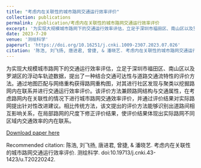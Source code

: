 ```yaml
---
title: "考虑内在关联性的城市路网交通运行效率评价"
collection: publications
permalink: /publication/考虑内在关联性的城市路网交通运行效率评价
excerpt: '为实现大规模城市路网下的交通运行效率评估，立足于深圳市福田区、南山区以及罗湖区的浮动车轨迹数据，提出了一种结合交通可达性与道路交通流特性的评价方法。通过地图匹配与网络重构获得路网重构图，对其进行社区发现与聚类以挖掘路网内在联系并进行交通运行效率评价。该评价方法兼顾路网结构与交通属性，在考虑路网内在关联性的情况下进行城市路网交通效率评价，并通过评价结果对实际路网提出针对性改进建议。相比传统方法，该文提出的评价方法能够识别出道路间相互影响关系，在局部路网的尺度下修正评价结果，使评价结果体现出实际路网不同区域内交通效率的内在联系。'
date: 2023-7-20
venue: '测绘科学'
paperurl: 'https://doi.org/10.16251/j.cnki.1009-2307.2023.07.026'
citation: '陈浩, 刘飞扬, 唐进君, 曾捷, & 潘晓艺. 考虑内在关联性的城市路网交通运行效率评价. 测绘科学. doi:10.19713/j.cnki.43-1423/u.T20220242.'
---
```

为实现大规模城市路网下的交通运行效率评估，立足于深圳市福田区、南山区以及罗湖区的浮动车轨迹数据，提出了一种结合交通可达性与道路交通流特性的评价方法。通过地图匹配与网络重构获得路网重构图，对其进行社区发现与聚类以挖掘路网内在联系并进行交通运行效率评价。该评价方法兼顾路网结构与交通属性，在考虑路网内在关联性的情况下进行城市路网交通效率评价，并通过评价结果对实际路网提出针对性改进建议。相比传统方法，该文提出的评价方法能够识别出道路间相互影响关系，在局部路网的尺度下修正评价结果，使评价结果体现出实际路网不同区域内交通效率的内在联系。

[Download paper here](http://SunderlandAJ-1130.github.io/files/基于递阶优化的城市区域路网交通控制.pdf)

Recommended citation: 陈浩, 刘飞扬, 唐进君, 曾捷, & 潘晓艺. 考虑内在关联性的城市路网交通运行效率评价. 测绘科学. doi:10.19713/j.cnki.43-1423/u.T20220242.
